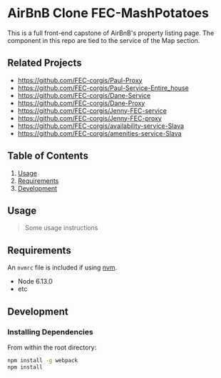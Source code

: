 # AirBnB Clone FEC-MashPotatoes
This is a full front-end capstone of AirBnB's property listing page. The component in this repo are tied to the service of the Map section. 


## Related Projects

  - https://github.com/FEC-corgis/Paul-Proxy
  - https://github.com/FEC-corgis/Paul-Service-Entire_house
  - https://github.com/FEC-corgis/Dane-Service
  - https://github.com/FEC-corgis/Dane-Proxy
  - https://github.com/FEC-corgis/Jenny-FEC-service
  - https://github.com/FEC-corgis/Jenny-FEC-proxy
  - https://github.com/FEC-corgis/availability-service-Slava
  - https://github.com/FEC-corgis/amenities-service-Slava


## Table of Contents

1. [Usage](#Usage)
1. [Requirements](#requirements)
1. [Development](#development)

## Usage

> Some usage instructions

## Requirements

An `nvmrc` file is included if using [nvm](https://github.com/creationix/nvm).

- Node 6.13.0
- etc

## Development

### Installing Dependencies

From within the root directory:

```sh
npm install -g webpack
npm install
```

